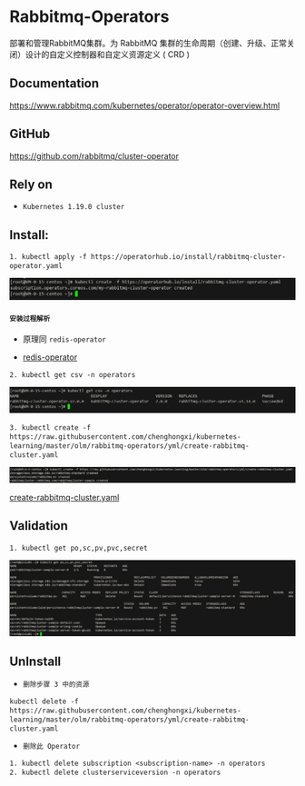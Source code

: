 # Rabbitmq-Operators

部署和管理RabbitMQ集群。为 RabbitMQ 集群的生命周期（创建、升级、正常关闭）设计的自定义控制器和自定义资源定义 ( CRD )

## Documentation
https://www.rabbitmq.com/kubernetes/operator/operator-overview.html

## GitHub
https://github.com/rabbitmq/cluster-operator


## Rely on
- `Kubernetes 1.19.0 cluster`

## Install:


```shell
1. kubectl apply -f https://operatorhub.io/install/rabbitmq-cluster-operator.yaml
```
![img](picture/rabbitmq-cluster-operator.png)

#### `安装过程解析`
- 原理同 `redis-operator`

- [redis-operator](https://github.com/chenghongxi/kubernetes-learning/blob/master/olm/redis-operators/README.md#%E5%AE%89%E8%A3%85%E8%BF%87%E7%A8%8B%E8%A7%A3%E6%9E%90)





```shell
2. kubectl get csv -n operators
```
![img](picture/csv.png)

```shell
3. kubectl create -f https://raw.githubusercontent.com/chenghongxi/kubernetes-learning/master/olm/rabbitmq-operators/yml/create-rabbitmq-cluster.yaml
```
![img](picture/create-rabbitmq-cluster.png)

[create-rabbitmq-cluster.yaml](https://raw.githubusercontent.com/chenghongxi/kubernetes-learning/master/olm/rabbitmq-operators/yml/create-rabbitmq-cluster.yaml)

## Validation
```shell
1. kubectl get po,sc,pv,pvc,secret
```
![img](picture/validation.png)
## UnInstall
- `删除步骤 3 中的资源`
```shell
kubectl delete -f https://raw.githubusercontent.com/chenghongxi/kubernetes-learning/master/olm/rabbitmq-operators/yml/create-rabbitmq-cluster.yaml
```
- `删除此 Operator`
```shell
1. kubectl delete subscription <subscription-name> -n operators
2. kubectl delete clusterserviceversion -n operators
```